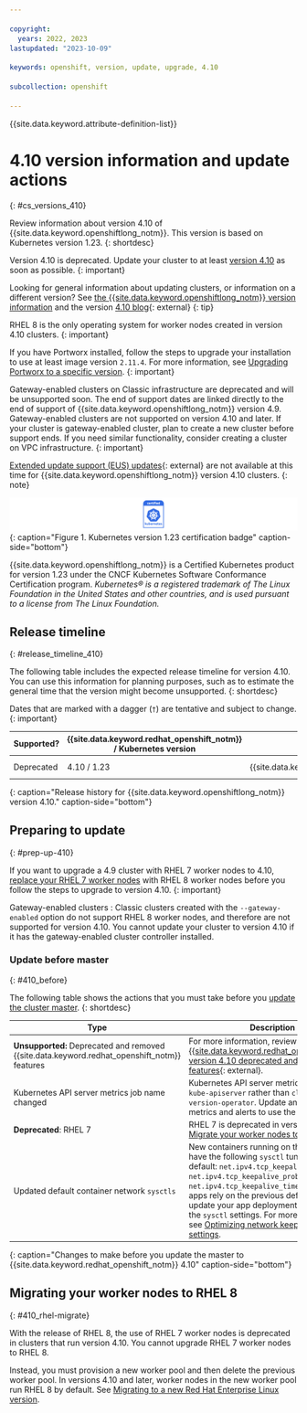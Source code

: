 ```yaml
---

copyright:
  years: 2022, 2023
lastupdated: "2023-10-09"

keywords: openshift, version, update, upgrade, 4.10

subcollection: openshift

---
```


{{site.data.keyword.attribute-definition-list}}





# 4.10 version information and update actions
{: #cs_versions_410}

Review information about version 4.10 of {{site.data.keyword.openshiftlong_notm}}. This version is based on Kubernetes version 1.23. 
{: shortdesc}

Version 4.10 is deprecated. Update your cluster to at least [version 4.10](/docs/openshift?topic=openshift-cs_versions_410&interface=ui) as soon as possible.
{: important}

Looking for general information about updating clusters, or information on a different version? See [the {{site.data.keyword.openshiftlong_notm}} version information](/docs/openshift?topic=openshift-openshift_versions) and the version [4.10 blog](https://cloud.redhat.com/blog/introducing-red-hat-openshift-4.10){: external}
{: tip}

RHEL 8 is the only operating system for worker nodes created in version 4.10 clusters.
{: important}

If you have Portworx installed, follow the steps to upgrade your installation to use at least image version `2.11.4`. For more information, see [Upgrading Portworx to a specific version](/docs/openshift?topic=openshift-storage_portworx_about).
{: important}

Gateway-enabled clusters on Classic infrastructure are deprecated and will be unsupported soon. The end of support dates are linked directly to the end of support of {{site.data.keyword.openshiftlong_notm}} version 4.9. Gateway-enabled clusters are not supported on version 4.10 and later. If your cluster is gateway-enabled cluster, plan to create a new cluster before support ends. If you need similar functionality, consider creating a cluster on VPC infrastructure.
{: important} 

[Extended update support (EUS) updates](https://docs.openshift.com/container-platform/4.10/updating/preparing-eus-eus-upgrade.html){: external} are not available at this time for {{site.data.keyword.openshiftlong_notm}} version 4.10 clusters.
{: note}


![This badge indicates Kubernetes version 1.23 certification for {{site.data.keyword.openshiftlong_notm}}](images/certified-kubernetes-color.svg){: caption="Figure 1. Kubernetes version 1.23 certification badge" caption-side="bottom"}

{{site.data.keyword.openshiftlong_notm}} is a Certified Kubernetes product for version 1.23 under the CNCF Kubernetes Software Conformance Certification program. _Kubernetes® is a registered trademark of The Linux Foundation in the United States and other countries, and is used pursuant to a license from The Linux Foundation._



## Release timeline 
{: #release_timeline_410}

The following table includes the expected release timeline for version 4.10. You can use this information for planning purposes, such as to estimate the general time that the version might become unsupported. 
{: shortdesc}

Dates that are marked with a dagger (`†`) are tentative and subject to change.
{: important}

| Supported? | {{site.data.keyword.redhat_openshift_notm}} / Kubernetes version | Release date | Unsupported date |
| --- | --- | --- | --- |
| Deprecated | 4.10 / 1.23 | {{site.data.keyword.openshift_410_release_date}} | {{site.data.keyword.openshift_410_unsupported_date}}`†` |
{: caption="Release history for {{site.data.keyword.openshiftlong_notm}} version 4.10." caption-side="bottom"}

## Preparing to update
{: #prep-up-410}

If you want to upgrade a 4.9 cluster with RHEL 7 worker nodes to 4.10, [replace your RHEL 7 worker nodes](#410_rhel-migrate) with RHEL 8 worker nodes before you follow the steps to upgrade to version 4.10. 
{: important}

Gateway-enabled clusters
:    Classic clusters created with the `--gateway-enabled` option do not support RHEL 8 worker nodes, and therefore are not supported for version 4.10. You cannot update your cluster to version 4.10 if it has the gateway-enabled cluster controller installed.

### Update before master
{: #410_before}

The following table shows the actions that you must take before you [update the cluster master](/docs/openshift?topic=openshift-update#master).
{: shortdesc}


| Type | Description |
| --- | --- |
| **Unsupported:** Deprecated and removed {{site.data.keyword.redhat_openshift_notm}} features | For more information, review the [{{site.data.keyword.redhat_openshift_notm}} version 4.10 deprecated and removed features](https://docs.openshift.com/container-platform/4.10/release_notes/ocp-4-10-release-notes.html#ocp-4-10-deprecated-removed-features){: external}. |
| Kubernetes API server metrics job name changed | Kubernetes API server metrics now use job `kube-apiserver` rather than `cluster-version-operator`. Update any custom metrics and alerts to use the new job name. |
| **Deprecated**: RHEL 7 | RHEL 7 is deprecated in version 4.10. [Migrate your worker nodes to RHEL 8](#410_rhel-migrate). |
| Updated default container network `sysctls` | New containers running on the pod network have the following `sysctl` tuning applied by default: `net.ipv4.tcp_keepalive_intvl=15`, `net.ipv4.tcp_keepalive_probes=6` and `net.ipv4.tcp_keepalive_time=40`. If your apps rely on the previous defaults, you must update your app deployment to customize the `sysctl` settings. For more information, see [Optimizing network keepalive sysctl settings](/docs/openshift?topic=openshift-kernel#keepalive-iks). |
{: caption="Changes to make before you update the master to {{site.data.keyword.redhat_openshift_notm}} 4.10" caption-side="bottom"}

## Migrating your worker nodes to RHEL 8
{: #410_rhel-migrate}

With the release of RHEL 8, the use of RHEL 7 worker nodes is deprecated in clusters that run version 4.10. You cannot upgrade RHEL 7 worker nodes to RHEL 8.

Instead, you must provision a new worker pool and then delete the previous worker pool. In versions 4.10 and later, worker nodes in the new worker pool run RHEL 8 by default. See [Migrating to a new Red Hat Enterprise Linux version](/docs/openshift?topic=openshift-rhel_migrate).






